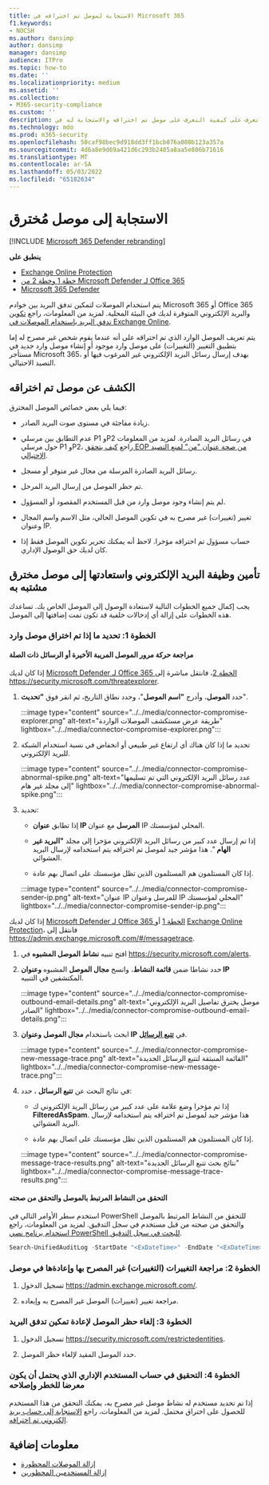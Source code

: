 ```yaml
---
title: الاستجابة لموصل تم اختراقه في Microsoft 365
f1.keywords:
- NOCSH
ms.author: dansimp
author: dansimp
manager: dansimp
audience: ITPro
ms.topic: how-to
ms.date: ''
ms.localizationpriority: medium
ms.assetid: ''
ms.collection:
- M365-security-compliance
ms.custom: ''
description: تعرف على كيفية التعرف على موصل تم اختراقه والاستجابة له في Microsoft 365.
ms.technology: mdo
ms.prod: m365-security
ms.openlocfilehash: 50caf98bec9d918dd3ff1bcb076a080b123a357a
ms.sourcegitcommit: 4d6a8e9d69a421d6c293b2485a8aa5e806b71616
ms.translationtype: MT
ms.contentlocale: ar-SA
ms.lasthandoff: 05/03/2022
ms.locfileid: "65182634"
---
```

# <a name="respond-to-a-compromised-connector"></a>الاستجابة إلى موصل مُخترق

[!INCLUDE [Microsoft 365 Defender rebranding](../includes/microsoft-defender-for-office.md)]

**ينطبق على**

- [Exchange Online Protection](exchange-online-protection-overview.md)
- [خطة 1 وخطة 2 من Microsoft Defender لـ Office 365](defender-for-office-365.md)
- [Microsoft 365 Defender](../defender/microsoft-365-defender.md)

يتم استخدام الموصلات لتمكين تدفق البريد بين خوادم Microsoft 365 أو Office 365 والبريد الإلكتروني المتوفرة لديك في البيئة المحلية. لمزيد من المعلومات، راجع [تكوين تدفق البريد باستخدام الموصلات في Exchange Online](/exchange/mail-flow-best-practices/use-connectors-to-configure-mail-flow/use-connectors-to-configure-mail-flow).

يتم تعريف الموصل الوارد الذي تم اختراقه على أنه عندما يقوم شخص غير مصرح له إما بتطبيق التغيير (التغييرات) على موصل وارد موجود أو إنشاء موصل وارد جديد في مستأجر Microsoft 365، بهدف إرسال رسائل البريد الإلكتروني غير المرغوب فيها أو التصيد الاحتيالي.  

## <a name="detect-a-compromised-connector"></a>الكشف عن موصل تم اختراقه

فيما يلي بعض خصائص الموصل المخترق:

- زيادة مفاجئة في مستوى صوت البريد الصادر. 

- عدم التطابق بين مرسلي P1 وP2 في رسائل البريد الصادرة. لمزيد من المعلومات حول مرسلي P1 وP2، راجع [كيف يتحقق EOP من صحة عنوان "من" لمنع التصيد الاحتيالي](how-office-365-validates-the-from-address.md#an-overview-of-email-message-standards).

- رسائل البريد الصادرة المرسلة من مجال غير متوفر أو مسجل. 

- تم حظر الموصل من إرسال البريد المرحل. 

- لم يتم إنشاء وجود موصل وارد من قبل المستخدم المقصود أو المسؤول. 

- تغيير (تغييرات) غير مصرح به في تكوين الموصل الحالي، مثل الاسم واسم المجال وعنوان IP. 

- حساب مسؤول تم اختراقه مؤخرا. لاحظ أنه يمكنك تحرير تكوين الموصل فقط إذا كان لديك حق الوصول الإداري. 

## <a name="secure-and-restore-email-function-to-a-suspected-compromised-connector"></a>تأمين وظيفة البريد الإلكتروني واستعادتها إلى موصل مخترق مشتبه به

يجب إكمال جميع الخطوات التالية لاستعادة الوصول إلى الموصل الخاص بك. تساعدك هذه الخطوات على إزالة أي إدخالات خلفية قد تكون تمت إضافتها إلى الموصل.

### <a name="step-1-identify-if-an-inbound-connector-has-been-compromised"></a>الخطوة 1: تحديد ما إذا تم اختراق موصل وارد 

#### <a name="review-recent-suspicious-connector-traffic-or-related-messages"></a>مراجعة حركة مرور الموصل المريبة الأخيرة أو الرسائل ذات الصلة

إذا كان لديك [Microsoft Defender لـ Office 365 الخطة 2](defender-for-office-365.md)، فانتقل مباشرة إلى https://security.microsoft.com/threatexplorer. 

1. حدد **الموصل**، وأدرج **"اسم الموصل**"، وحدد نطاق التاريخ، ثم انقر فوق **"تحديث**". 

    :::image type="content" source="../../media/connector-compromise-explorer.png" alt-text="طريقة عرض مستكشف الموصلات الواردة" lightbox="../../media/connector-compromise-explorer.png":::

2. تحديد ما إذا كان هناك أي ارتفاع غير طبيعي أو انخفاض في نسبة استخدام الشبكة للبريد الإلكتروني.

    :::image type="content" source="../../media/connector-compromise-abnormal-spike.png" alt-text="عدد رسائل البريد الإلكتروني التي تم تسليمها إلى مجلد غير هام" lightbox="../../media/connector-compromise-abnormal-spike.png":::

3. تحديد: 

    - إذا تطابق **عنوان IP المرسل** مع عنوان IP المحلي لمؤسستك. 

    - إذا تم إرسال عدد كبير من رسائل البريد الإلكتروني مؤخرا إلى مجلد **"البريد غير الهام** ". هذا مؤشر جيد لموصل تم اختراقه يتم استخدامه لإرسال البريد العشوائي. 

    - إذا كان المستلمون هم المستلمون الذين تظل مؤسستك على اتصال بهم عادة. 

    :::image type="content" source="../../media/connector-compromise-sender-ip.png" alt-text="عنوان IP للمرسل وعنوان IP المحلي لمؤسستك" lightbox="../../media/connector-compromise-sender-ip.png":::

إذا كان لديك [Microsoft Defender لـ Office 365 الخطة 1](defender-for-office-365.md) أو [Exchange Online Protection](exchange-online-protection-overview.md)، فانتقل إلى https://admin.exchange.microsoft.com/#/messagetrace. 

1. افتح تنبيه **نشاط الموصل المشبوه** في https://security.microsoft.com/alerts.  

2. حدد نشاطا ضمن **قائمة النشاط**، وانسخ **مجال الموصل** المشبوه **وعنوان IP** المكتشفين في التنبيه.

    :::image type="content" source="../../media/connector-compromise-outbound-email-details.png" alt-text="موصل يخترق تفاصيل البريد الإلكتروني الصادر" lightbox="../../media/connector-compromise-outbound-email-details.png":::
    
3. ابحث باستخدام **مجال الموصل** **وعنوان IP** في [**تتبع الرسائل**](https://admin.exchange.microsoft.com/#/messagetrace). 

    :::image type="content" source="../../media/connector-compromise-new-message-trace.png" alt-text="القائمة المنبثقة لتتبع الرسائل الجديدة" lightbox="../../media/connector-compromise-new-message-trace.png":::
    
4. في نتائج البحث عن **تتبع الرسائل** ، حدد: 

    - إذا تم مؤخرا وضع علامة على عدد كبير من رسائل البريد الإلكتروني ك **FilteredAsSpam**. هذا مؤشر جيد لموصل تم اختراقه يتم استخدامه لإرسال البريد العشوائي. 

    - إذا كان المستلمون هم المستلمون الذين تظل مؤسستك على اتصال بهم عادة. 

    :::image type="content" source="../../media/connector-compromise-message-trace-results.png" alt-text="نتائج بحث تتبع الرسائل الجديدة" lightbox="../../media/connector-compromise-message-trace-results.png":::

#### <a name="investigate-and-validate-connector-related-activity"></a>التحقق من النشاط المرتبط بالموصل والتحقق من صحته 

استخدم سطر الأوامر التالي في PowerShell للتحقق من النشاط المرتبط بالموصل والتحقق من صحته من قبل مستخدم في سجل التدقيق. لمزيد من المعلومات، راجع [استخدام برنامج نصي PowerShell للبحث في سجل التدقيق](/compliance/audit-log-search-script). 

```powershell
Search-UnifiedAuditLog -StartDate "<ExDateTime>" -EndDate "<ExDateTime>" -Operations "New-InboundConnector", "Set-InboundConnector", "Remove-InboundConnector
```

### <a name="step-2-review-and-revert-unauthorized-changes-in-a-connector"></a>الخطوة 2: مراجعة التغييرات (التغييرات) غير المصرح بها وإعادةها في موصل 

1. تسجيل الدخول https://admin.exchange.microsoft.com/. 

2. مراجعة تغيير (تغييرات) الموصل غير المصرح به وإبعاده. 

### <a name="step-3-unblock-the-connector-to-re-enable-mail-flow"></a>الخطوة 3: إلغاء حظر الموصل لإعادة تمكين تدفق البريد 

1. تسجيل الدخول https://security.microsoft.com/restrictedentities. 

2. حدد الموصل المقيد لإلغاء حظر الموصل. 

### <a name="step-4-investigate-and-remediate-potentially-compromised-administrative-user-account"></a>الخطوة 4: التحقيق في حساب المستخدم الإداري الذي يحتمل أن يكون معرضا للخطر وإصلاحه

إذا تم تحديد مستخدم له نشاط موصل غير مصرح به، يمكنك التحقق من هذا المستخدم للحصول على اختراق محتمل. لمزيد من المعلومات، راجع [الاستجابة إلى حساب بريد إلكتروني تم اختراقه](responding-to-a-compromised-email-account.md).

## <a name="more-information"></a>معلومات إضافية

- [إزالة الموصلات المحظورة](remove-blocked-connectors.md)
- [إزالة المستخدمين المحظورين](removing-user-from-restricted-users-portal-after-spam.md)
